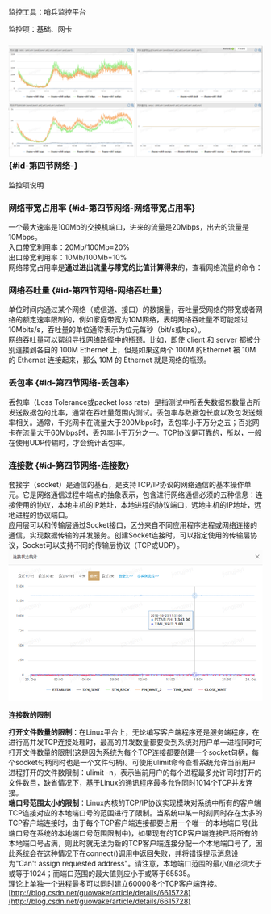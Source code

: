 监控工具：哨兵监控平台

监控项：基础、网卡

### ![](/assets/5-4-1.png) {#id-第四节网络-}

监控项说明



### 网络带宽占用率 {#id-第四节网络-网络带宽占用率}

一个最大速率是100Mb的交换机端口，进来的流量是20Mbps，出去的流量是10Mbps。  
入口带宽利用率：20Mb/100Mb=20%  
出口带宽利用率：10Mb/100Mb=10%  
网络带宽占用率是**通过进出流量与带宽的比值计算得来**的，查看网络流量的命令：

### 网络吞吐量 {#id-第四节网络-网络吞吐量}

单位时间内通过某个网络（或信道、接口）的数据量，吞吐量受网络的带宽或者网络的额定速率限制的，例如家庭带宽为10M网络，表明网络吞吐量不可能超过10Mbits/s，吞吐量的单位通常表示为位元每秒（bit/s或bps）。  
网络吞吐量可以帮组寻找网络路径中的瓶颈。比如，即使 client 和 server 都被分别连接到各自的 100M Ethernet 上，但是如果这两个 100M 的Ethernet 被 10M 的 Ethernet 连接起来，那么 10M 的 Ethernet 就是网络的瓶颈。  
  


### 丢包率 {#id-第四节网络-丢包率}

丢包率（Loss Tolerance或packet loss rate）是指测试中所丢失数据包数量占所发送数据包的比率，通常在吞吐量范围内测试。丢包率与数据包长度以及包发送频率相关。通常，千兆网卡在流量大于200Mbps时，丢包率小于万分之五；百兆网卡在流量大于60Mbps时，丢包率小于万分之一。TCP协议是可靠的，所以，一般在使用UDP传输时，才会统计丢包率。  
  


### 连接数 {#id-第四节网络-连接数}

套接字（socket）是通信的基石，是支持TCP/IP协议的网络通信的基本操作单元。它是网络通信过程中端点的抽象表示，包含进行网络通信必须的五种信息：连接使用的协议，本地主机的IP地址，本地进程的协议端口，远地主机的IP地址，远地进程的协议端口。  
应用层可以和传输层通过Socket接口，区分来自不同应用程序进程或网络连接的通信，实现数据传输的并发服务。创建Socket连接时，可以指定使用的传输层协议，Socket可以支持不同的传输层协议（TCP或UDP）。  
![](/assets/5-4-2.png)





**连接数的限制**

**打开文件数量的限制**：在Linux平台上，无论编写客户端程序还是服务端程序，在进行高并发TCP连接处理时，最高的并发数量都要受到系统对用户单一进程同时可打开文件数量的限制\(这是因为系统为每个TCP连接都要创建一个socket句柄，每个socket句柄同时也是一个文件句柄\)。可使用ulimit命令查看系统允许当前用户进程打开的文件数限制：ulimit -n，表示当前用户的每个进程最多允许同时打开的文件数目，缺省情况下，基于Linux的通讯程序最多允许同时1014个TCP并发连接。  
**端口号范围太小的限制**：Linux内核的TCP/IP协议实现模块对系统中所有的客户端TCP连接对应的本地端口号的范围进行了限制。当系统中某一时刻同时存在太多的TCP客户端连接时，由于每个TCP客户端连接都要占用一个唯一的本地端口号\(此端口号在系统的本地端口号范围限制中\)，如果现有的TCP客户端连接已将所有的本地端口号占满，则此时就无法为新的TCP客户端连接分配一个本地端口号了，因此系统会在这种情况下在connect\(\)调用中返回失败，并将错误提示消息设为"Can't assign requested address"。请注意，本地端口范围的最小值必须大于或等于1024；而端口范围的最大值则应小于或等于65535。  
理论上单独一个进程最多可以同时建立60000多个TCP客户端连接。  
[http://blog.csdn.net/guowake/article/details/6615728](http://blog.csdn.net/guowake/article/details/6615728)

